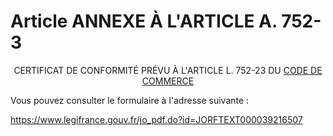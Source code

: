 # Article ANNEXE À L'ARTICLE A. 752-3

<p align='center'>CERTIFICAT DE CONFORMITÉ PRÉVU À L'ARTICLE L. 752-23 DU <a href='/affichCode.do?cidTexte=LEGITEXT000005634379&dateTexte=&categorieLien=cid'>CODE DE COMMERCE </a></p><p>Vous pouvez consulter le formulaire à l'adresse suivante :</p><p><a shape='rect' href='https://www.legifrance.gouv.fr/jo_pdf.do?id=JORFTEXT000039216507' target='_blank'> https://www.legifrance.gouv.fr/jo_pdf.do?id=JORFTEXT000039216507</a></p>